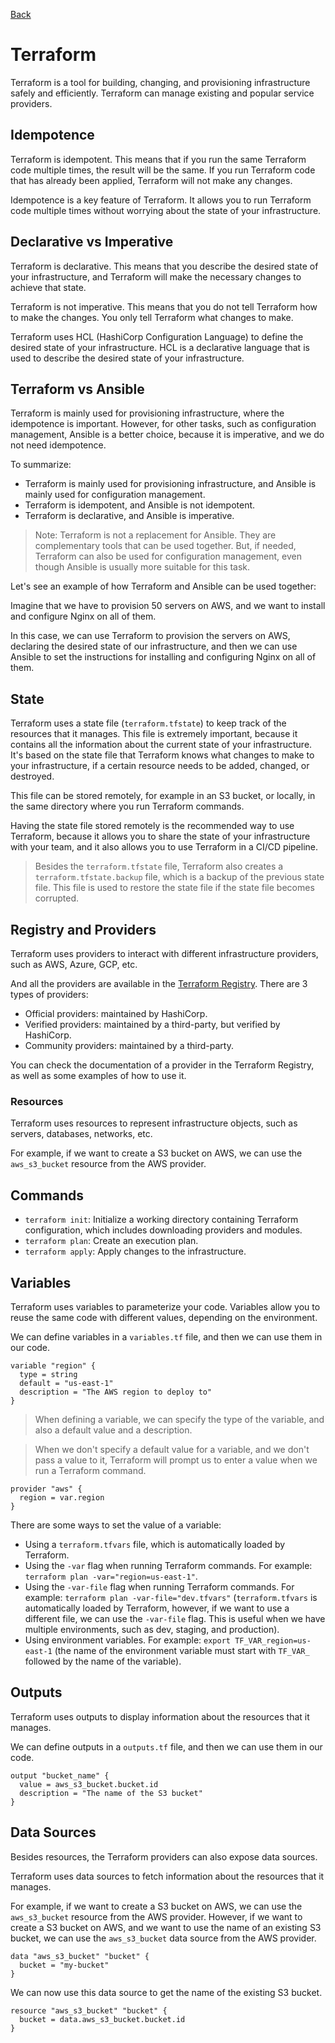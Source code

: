 [Back](../README.md)

# Terraform

Terraform is a tool for building, changing, and provisioning infrastructure safely and efficiently. Terraform can manage existing and popular service providers.

## Idempotence

Terraform is idempotent. This means that if you run the same Terraform code multiple times, the result will be the same. If you run Terraform code that has already been applied, Terraform will not make any changes.

Idempotence is a key feature of Terraform. It allows you to run Terraform code multiple times without worrying about the state of your infrastructure.

## Declarative vs Imperative

Terraform is declarative. This means that you describe the desired state of your infrastructure, and Terraform will make the necessary changes to achieve that state.

Terraform is not imperative. This means that you do not tell Terraform how to make the changes. You only tell Terraform what changes to make.

Terraform uses HCL (HashiCorp Configuration Language) to define the desired state of your infrastructure. HCL is a declarative language that is used to describe the desired state of your infrastructure.

## Terraform vs Ansible

Terraform is mainly used for provisioning infrastructure, where the idempotence is important. However, for other tasks, such as configuration management, Ansible is a better choice, because it is imperative, and we do not need idempotence.

To summarize:

- Terraform is mainly used for provisioning infrastructure, and Ansible is mainly used for configuration management.
- Terraform is idempotent, and Ansible is not idempotent.
- Terraform is declarative, and Ansible is imperative.

> Note: Terraform is not a replacement for Ansible. They are complementary tools that can be used together.
> But, if needed, Terraform can also be used for configuration management, even though Ansible is usually more suitable for this task.

Let's see an example of how Terraform and Ansible can be used together:

Imagine that we have to provision 50 servers on AWS, and we want to install and configure Nginx on all of them.

In this case, we can use Terraform to provision the servers on AWS, declaring the desired state of our infrastructure, and then we can use Ansible to set the instructions for installing and configuring Nginx on all of them.

## State

Terraform uses a state file (`terraform.tfstate`) to keep track of the resources that it manages.
This file is extremely important, because it contains all the information about the current state of your infrastructure. It's based on the state file that Terraform knows what changes to make to your infrastructure, if a certain resource needs to be added, changed, or destroyed.

This file can be stored remotely, for example in an S3 bucket, or locally, in the same directory where you run Terraform commands.

Having the state file stored remotely is the recommended way to use Terraform, because it allows you to share the state of your infrastructure with your team, and it also allows you to use Terraform in a CI/CD pipeline.

> Besides the `terraform.tfstate` file, Terraform also creates a `terraform.tfstate.backup` file, which is a backup of the previous state file. This file is used to restore the state file if the state file becomes corrupted.

## Registry and Providers

Terraform uses providers to interact with different infrastructure providers, such as AWS, Azure, GCP, etc.

And all the providers are available in the [Terraform Registry](https://registry.terraform.io/). There are 3 types of providers:

- Official providers: maintained by HashiCorp.
- Verified providers: maintained by a third-party, but verified by HashiCorp.
- Community providers: maintained by a third-party.

You can check the documentation of a provider in the Terraform Registry, as well as some examples of how to use it.

### Resources

Terraform uses resources to represent infrastructure objects, such as servers, databases, networks, etc.

For example, if we want to create a S3 bucket on AWS, we can use the `aws_s3_bucket` resource from the AWS provider.

## Commands

- `terraform init`: Initialize a working directory containing Terraform configuration, which includes downloading providers and modules.
- `terraform plan`: Create an execution plan.
- `terraform apply`: Apply changes to the infrastructure.

## Variables

Terraform uses variables to parameterize your code. Variables allow you to reuse the same code with different values, depending on the environment.

We can define variables in a `variables.tf` file, and then we can use them in our code.

```hcl
variable "region" {
  type = string
  default = "us-east-1"
  description = "The AWS region to deploy to"
}
```

> When defining a variable, we can specify the type of the variable, and also a default value and a description.

> When we don't specify a default value for a variable, and we don't pass a value to it, Terraform will prompt us to enter a value when we run a Terraform command.

```hcl
provider "aws" {
  region = var.region
}
```

There are some ways to set the value of a variable:

- Using a `terraform.tfvars` file, which is automatically loaded by Terraform.
- Using the `-var` flag when running Terraform commands. For example: `terraform plan -var="region=us-east-1"`.
- Using the `-var-file` flag when running Terraform commands. For example: `terraform plan -var-file="dev.tfvars"` (`terraform.tfvars` is automatically loaded by Terraform, however, if we want to use a different file, we can use the `-var-file` flag. This is useful when we have multiple environments, such as dev, staging, and production).
- Using environment variables. For example: `export TF_VAR_region=us-east-1` (the name of the environment variable must start with `TF_VAR_` followed by the name of the variable).

## Outputs

Terraform uses outputs to display information about the resources that it manages.

We can define outputs in a `outputs.tf` file, and then we can use them in our code.

```hcl
output "bucket_name" {
  value = aws_s3_bucket.bucket.id
  description = "The name of the S3 bucket"
}
```

## Data Sources

Besides resources, the Terraform providers can also expose data sources.

Terraform uses data sources to fetch information about the resources that it manages.

For example, if we want to create a S3 bucket on AWS, we can use the `aws_s3_bucket` resource from the AWS provider. However, if we want to create a S3 bucket on AWS, and we want to use the name of an existing S3 bucket, we can use the `aws_s3_bucket` data source from the AWS provider.

```hcl
data "aws_s3_bucket" "bucket" {
  bucket = "my-bucket"
}
```

We can now use this data source to get the name of the existing S3 bucket.

```hcl
resource "aws_s3_bucket" "bucket" {
  bucket = data.aws_s3_bucket.bucket.id
}
```
